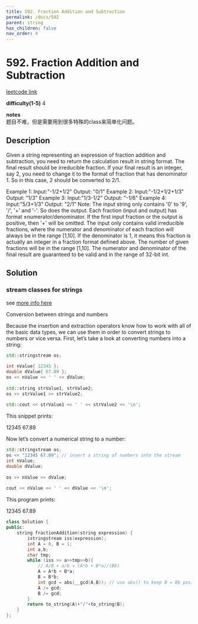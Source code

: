 ```yaml
---
title: 592. Fraction Addition and Subtraction
permalink: /docs/592
parent: string
has_children: false
nav_order: 4
---
```

# 592. Fraction Addition and Subtraction
[leetcode link](https://leetcode.com/problems/fraction-addition-and-subtraction/)

**difficulty(1-5)** 
4

**notes**   
题目不难，但是需要用到很多特殊的class来简单化问题。

## Description
Given a string representing an expression of fraction addition and subtraction, you need to return the calculation result in string format. The final result should be irreducible fraction. If your final result is an integer, say 2, you need to change it to the format of fraction that has denominator 1. So in this case, 2 should be converted to 2/1.

Example 1:
Input:"-1/2+1/2"
Output: "0/1"
Example 2:
Input:"-1/2+1/2+1/3"
Output: "1/3"
Example 3:
Input:"1/3-1/2"
Output: "-1/6"
Example 4:
Input:"5/3+1/3"
Output: "2/1"
Note:
The input string only contains '0' to '9', '/', '+' and '-'. So does the output.
Each fraction (input and output) has format ±numerator/denominator. If the first input fraction or the output is positive, then '+' will be omitted.
The input only contains valid irreducible fractions, where the numerator and denominator of each fraction will always be in the range [1,10]. If the denominator is 1, it means this fraction is actually an integer in a fraction format defined above.
The number of given fractions will be in the range [1,10].
The numerator and denominator of the final result are guaranteed to be valid and in the range of 32-bit int.

## Solution
### stream classes for strings
see [more info here](https://www.learncpp.com/cpp-tutorial/184-stream-classes-for-strings/)

Conversion between strings and numbers

Because the insertion and extraction operators know how to work with all of the basic data types, we can use them in order to convert strings to numbers or vice versa.
First, let’s take a look at converting numbers into a string:
```c++
std::stringstream os;
 
int nValue{ 12345 };
double dValue{ 67.89 };
os << nValue << ' ' << dValue;
 
std::string strValue1, strValue2;
os >> strValue1 >> strValue2;
 
std::cout << strValue1 << ' ' << strValue2 << '\n';
```

This snippet prints:

12345 67.89

Now let’s convert a numerical string to a number:

```c++
std::stringstream os;
os << "12345 67.89"; // insert a string of numbers into the stream
int nValue;
double dValue;
 
os >> nValue >> dValue;
 
cout << nValue << ' ' << dValue << '\n';
```

This program prints:

12345 67.89


```c++
class Solution {
public:
    string fractionAddition(string expression) {
        istringstream iss(expression);
        int A = 0, B = 1;
        int a,b;
        char tmp;
        while (iss >> a>>tmp>>b){
            // A/B + a/b = (A*b + B*a)/(Bb)
            A = A*b + B*a;
            B = B*b;
            int gcd = abs(__gcd(A,B)); // use abs() to keep B = Bb positive!
            A /= gcd;
            B /= gcd;            
        }
        return to_string(A)+"/"+to_string(B);
    }
};

```

<!-- 
Default label
{: .label }

Blue label
{: .label .label-blue }

Stable
{: .label .label-green }

New release
{: .label .label-purple }

Coming soon
{: .label .label-yellow }

Deprecated
{: .label .label-red } -->
